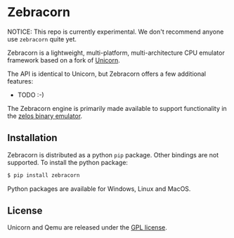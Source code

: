 Zebracorn
==============

NOTICE: This repo is currently experimental. We don't recommend anyone use `zebracorn` quite yet.

Zebracorn is a lightweight, multi-platform, multi-architecture CPU emulator framework
based on a fork of [Unicorn](http://www.unicorn-engine.org).

The API is identical to Unicorn, but Zebracorn offers a few additional features:

- TODO :-)


The Zebracorn engine is primarily made available to support functionality in the [zelos binary emulator](https://github.com/zeropointdynamics/zelos).

Installation
------------

Zebracorn is distributed as a python `pip` package. Other bindings are not supported. To install the python package:

```bash
$ pip install zebracorn
```

Python packages are available for Windows, Linux and MacOS.

License
-------

Unicorn and Qemu are released under the [GPL license](COPYING).
